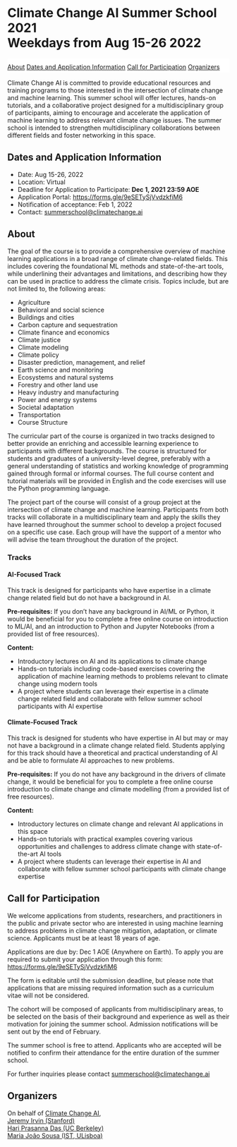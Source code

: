 <h1>Climate Change AI Summer School 2021<br> Weekdays from Aug 15-26 2022</h1>

<div class='buttons' id='sticky-nav'>
  <a class='button' href='#about'>About</a>
  <a class='button' href='#dates-and-application-information'>Dates and Application Information</a>
  <a class='button' href='#call-for-participation'>Call for Participation</a>
  <a class='button' href='#organizers'>Organizers</a>
</div>

Climate Change AI is committed to provide educational resources and training programs to those interested in the intersection of climate change and machine learning. This summer school will offer lectures, hands-on tutorials, and a collaborative project designed for a multidisciplinary group of participants, aiming to encourage and accelerate the application of machine learning to address relevant climate change issues. The summer school is intended to strengthen multidisciplinary collaborations between different fields and foster networking in this space. 

## Dates and Application Information
- Date: Aug 15-26, 2022
- Location: Virtual
- Deadline for Application to Participate: <b>Dec 1, 2021 23:59 AOE</b>
- Application Portal: <https://forms.gle/9eSETySjVvdzkfiM6>
- Notification of acceptance: Feb 1, 2022
- Contact: <summerschool@climatechange.ai>

## About

The goal of the course is to provide a comprehensive overview of machine learning applications in a broad range of climate change-related fields. This includes covering  the foundational ML methods and state-of-the-art tools, while underlining their advantages and limitations, and describing how they can be used in practice to address the climate crisis. Topics include, but are not limited to, the following areas:
  - Agriculture 
  - Behavioral and social science
  - Buildings and cities
  - Carbon capture and sequestration
  - Climate finance and economics
  - Climate justice
  - Climate modeling
  - Climate policy
  - Disaster prediction, management, and relief
  - Earth science and monitoring
  - Ecosystems and natural systems
  - Forestry and other land use
  - Heavy industry and manufacturing
  - Power and energy systems
  - Societal adaptation
  - Transportation
  - Course Structure

The curricular part of the course is organized in two tracks designed to better provide an enriching and accessible learning experience to participants with different backgrounds. The course is structured for students and graduates of a university-level degree, preferably with a general understanding of statistics and working knowledge of programming gained through formal or informal courses. The full course content and tutorial materials will be provided in English and the code exercises will use the Python programming language. 

The project part of the course will consist of a group project at the intersection of climate change and machine learning. Participants from both tracks will collaborate in a multidisciplinary team and apply the skills they have learned throughout the summer school to develop a project focused on a specific use case. Each group will have the support of a mentor who will advise the team throughout the duration of the project.

### Tracks 
#### AI-Focused Track
This track is designed for participants who have expertise in a climate change related field but do not have a background in AI. 

**Pre-requisites:** If you don’t have any background in AI/ML or Python, it would be beneficial for you to complete a free online course on introduction to ML/AI, and an introduction to Python and Jupyter Notebooks (from a provided list of free resources).

**Content:**
  - Introductory lectures on AI and its applications to climate change
  - Hands-on tutorials including code-based exercises covering the application of machine learning methods to problems relevant to climate change using modern tools
  - A project where students can leverage their expertise in a climate change related field and collaborate with fellow summer school participants with AI expertise

#### Climate-Focused Track
This track is designed for students who have expertise in AI but may or may not have a background in a climate change related field. Students applying for this track should have a theoretical and practical understanding of AI and be able to formulate AI approaches  to  new problems.
 
**Pre-requisites:** If you do not have any background in the drivers of climate change, it would be beneficial for you to complete a free online course introduction to climate change and climate modelling (from a provided list of free resources).
 
**Content:**
   - Introductory lectures on climate change and relevant AI applications in this space
   - Hands-on tutorials with practical examples covering various opportunities and challenges to address climate change with state-of-the-art AI tools
   - A project where students can leverage their expertise in AI and collaborate with fellow summer school participants  with climate change expertise


## Call for Participation

We welcome applications from students, researchers, and practitioners in the public and private sector who are interested in using machine learning to address problems in climate change mitigation, adaptation, or climate science. Applicants must be at least 18 years of age. 
 
Applications are due by: Dec 1 AOE (Anywhere on Earth). To apply you are required to submit your application through this form:
https://forms.gle/9eSETySjVvdzkfiM6

The form is editable until the submission deadline, but please note that applications that are missing required information such as a curriculum vitae will not be considered.

The cohort will be composed of applicants from multidisciplinary areas, to be selected on the basis of their background and experience as well as their motivation for joining the summer school.  Admission notifications will be sent out by the end of February. 

The summer school is free to attend. Applicants who are accepted will be notified to confirm their attendance for the entire duration of the summer school.

For further inquiries please contact summerschool@climatechange.ai

## Organizers

On behalf of [Climate Change AI](https://www.climatechange.ai/),<br>
[Jeremy Irvin (Stanford)](https://jirvin16.github.io/)<br>
[Hari Prasanna Das (UC Berkeley)](http://hariprasanna.com/)<br>
[Maria João Sousa (IST, ULisboa)](https://www.linkedin.com/in/mariajoaosousa/)<br>

<!-- ## FAQ

### Eligibility

_Q: Does my institution qualify as an "accredited university or academic research institution" under the eligibility criteria of this grant?_<br>
A: For the purposes of this grant, we consider any officially-recognized non-profit academic institution with faculty to be an "accredited university or academic research institution," and therefore eligible to be a lead institution on a proposal. If you’re unsure as to whether your institution qualifies under these criteria, feel free to email us at <grants@climatechange.ai>.

_Q: I am from a US national lab. Does this count as an eligible "academic research institution"?_<br>
A: US national labs and federally funded research and development centers (FFRDCs) are unfortunately not eligible to be the lead institution on a proposal.

_Q: I am from an eligible “accredited university or academic research institution” as defined above and hold a post-PhD research position at that institution, but am not technically considered either a postdoc or faculty member. Am I eligible to be a PI?_<br>
A: Yes. Anyone at an eligible lead institution as defined above who holds a post-PhD research position of postdoctoral level or above, and is allowed by their institution to hold grants, is eligible to apply as a PI. -->

<!-- ## Sponsors

### Supported By
 -->
<!-- <div class='logo-wrapper'>
  <img src='/images/innovation_grants_partners_logo.png'>
</div> -->

<!-- ### Fiscal Sponsor

<div class='logo-wrapper'>
  <img src='/images/future_earth.png'>
</div>
 -->
<style>
:root {
  --sticky-nav-height: 59px;
}

.logo-wrapper img {
    width: 24rem;
    max-width: 100%;
    margin: 0 auto;
    display: block;
}

@media screen and (min-width: 651px) {
  #sticky-nav {
    position: -webkit-sticky;
    position: sticky;
    background: white;
    width: 100%;
    z-index: 1;
    padding-top: 10px;
    padding-bottom: 5px;
  }
}

@media screen and (min-width: 1024px) {
  #sticky-nav {
    top: var(--navbar-height-normal);
  }

  h1, h2, h3 {
    scroll-margin-top: calc(var(--navbar-height-normal) + var(--sticky-nav-height));
    scroll-snap-margin-top: calc(var(--navbar-height-normal) + var(--sticky-nav-height));
  }
}

@media screen and (min-width: 651px) and (max-width: 1023px) {
  #sticky-nav {
    top: var(--navbar-height-mobile);
  }

  h1, h2, h3 {
    scroll-margin-top: calc(var(--navbar-height-mobile) + var(--sticky-nav-height));
    scroll-snap-margin-top: calc(var(--navbar-height-mobile) + var(--sticky-nav-height));
  }
}
</style>

<script>
$(document).ready(() => {
  const $stickyNav = $('#sticky-nav');

  $('#content h2').each((i, h2) => {
    $stickyNav.append(`<a class='button' href="#${h2.id}">${h2.innerText}</a>`);
  });

  document.documentElement.style.setProperty('--sticky-nav-height', `${$stickyNav.outerHeight()}px`);

  $(window).on("resize orientationchange", () => {
    document.documentElement.style.setProperty('--sticky-nav-height', `${$stickyNav.outerHeight()}px`);
  });

  // Fix an issue where the sticky nav covers the <h> element when visiting the
  // anchor link directly from a URL
  if ($(location.hash).length) {
    setTimeout(() => {
      $(location.hash)[0].scrollIntoView();
    }, 1);
  }
});
</script>
